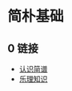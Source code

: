 # 简朴基础



## 0 链接

- [认识简谱](https://www.bilibili.com/video/BV1op4y1v7QE/?spm_id_from=333.880.my_history.page.click&vd_source=e5c8fa28ff94e2811b174fd5f695bab8)
- [乐理知识](https://www.bilibili.com/video/BV1eb411q7GE?p=7&vd_source=e5c8fa28ff94e2811b174fd5f695bab8)

